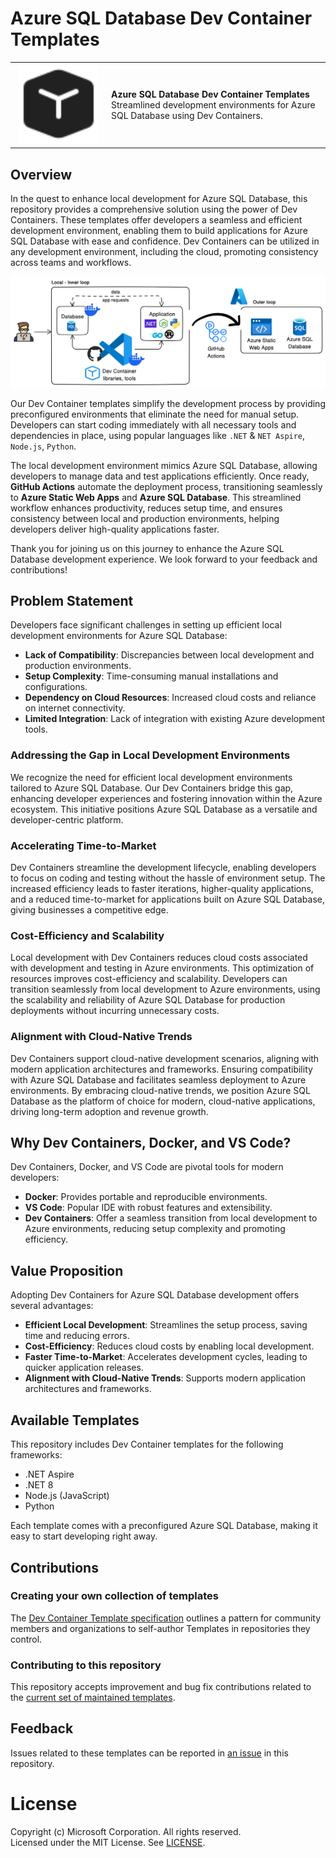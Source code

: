 # Azure SQL Database Dev Container Templates

<table style="width: 100%; border-style: none;">
<tr>
<td style="width: 140px; text-align: center;">
<a href="https://github.com/devcontainers">
<img width="128px" src="https://raw.githubusercontent.com/microsoft/fluentui-system-icons/78c9587b995299d5bfc007a0077773556ecb0994/assets/Cube/SVG/ic_fluent_cube_32_filled.svg" alt="devcontainers organization logo"/>
</a>
</td>
<td>
<strong>Azure SQL Database Dev Container Templates</strong><br />
Streamlined development environments for Azure SQL Database using Dev Containers.
</td>
</tr>
</table>


## Overview

In the quest to enhance local development for Azure SQL Database, this repository provides a comprehensive solution using the power of Dev Containers. These templates offer developers a seamless and efficient development environment, enabling them to build applications for Azure SQL Database with ease and confidence. Dev Containers can be utilized in any development environment, including the cloud, promoting consistency across teams and workflows.

![DevContainers-AzureSQL](DevContainers-AzureSQL.png)

Our Dev Container templates simplify the development process by providing preconfigured environments that eliminate the need for manual setup. Developers can start coding immediately with all necessary tools and dependencies in place, using popular languages like `.NET` & `NET Aspire`, `Node.js`, `Python`.

The local development environment mimics Azure SQL Database, allowing developers to manage data and test applications efficiently. Once ready, **GitHub Actions** automate the deployment process, transitioning seamlessly to **Azure Static Web Apps** and **Azure SQL Database**. This streamlined workflow enhances productivity, reduces setup time, and ensures consistency between local and production environments, helping developers deliver high-quality applications faster.

Thank you for joining us on this journey to enhance the Azure SQL Database development experience. We look forward to your feedback and contributions!

## Problem Statement

Developers face significant challenges in setting up efficient local development environments for Azure SQL Database:

- **Lack of Compatibility**: Discrepancies between local development and production environments.
- **Setup Complexity**: Time-consuming manual installations and configurations.
- **Dependency on Cloud Resources**: Increased cloud costs and reliance on internet connectivity.
- **Limited Integration**: Lack of integration with existing Azure development tools.

### Addressing the Gap in Local Development Environments

We recognize the need for efficient local development environments tailored to Azure SQL Database. Our Dev Containers bridge this gap, enhancing developer experiences and fostering innovation within the Azure ecosystem. This initiative positions Azure SQL Database as a versatile and developer-centric platform.

### Accelerating Time-to-Market

Dev Containers streamline the development lifecycle, enabling developers to focus on coding and testing without the hassle of environment setup. The increased efficiency leads to faster iterations, higher-quality applications, and a reduced time-to-market for applications built on Azure SQL Database, giving businesses a competitive edge.

### Cost-Efficiency and Scalability

Local development with Dev Containers reduces cloud costs associated with development and testing in Azure environments. This optimization of resources improves cost-efficiency and scalability. Developers can transition seamlessly from local development to Azure environments, using the scalability and reliability of Azure SQL Database for production deployments without incurring unnecessary costs.

### Alignment with Cloud-Native Trends

Dev Containers support cloud-native development scenarios, aligning with modern application architectures and frameworks. Ensuring compatibility with Azure SQL Database and facilitates seamless deployment to Azure environments. By embracing cloud-native trends, we position Azure SQL Database as the platform of choice for modern, cloud-native applications, driving long-term adoption and revenue growth.

## Why Dev Containers, Docker, and VS Code?

Dev Containers, Docker, and VS Code are pivotal tools for modern developers:

- **Docker**: Provides portable and reproducible environments.
- **VS Code**: Popular IDE with robust features and extensibility.
- **Dev Containers**: Offer a seamless transition from local development to Azure environments, reducing setup complexity and promoting efficiency.

## Value Proposition

Adopting Dev Containers for Azure SQL Database development offers several advantages:

- **Efficient Local Development**: Streamlines the setup process, saving time and reducing errors.
- **Cost-Efficiency**: Reduces cloud costs by enabling local development.
- **Faster Time-to-Market**: Accelerates development cycles, leading to quicker application releases.
- **Alignment with Cloud-Native Trends**: Supports modern application architectures and frameworks.

## Available Templates

This repository includes Dev Container templates for the following frameworks:

- .NET Aspire
- .NET 8
- Node.js (JavaScript)
- Python

Each template comes with a preconfigured Azure SQL Database, making it easy to start developing right away.

## Contributions

### Creating your own collection of templates

The [Dev Container Template specification](https://containers.dev/implementors/templates-distribution/#distribution) outlines a pattern for community members and organizations to self-author Templates in repositories they control.

### Contributing to this repository

This repository accepts improvement and bug fix contributions related to the
[current set of maintained templates](./src).

## Feedback

Issues related to these templates can be reported in [an issue](https://github.com/microsoft/azuresql-devcontainers/issues) in this repository.

# License

Copyright (c) Microsoft Corporation. All rights reserved. <br />
Licensed under the MIT License. See [LICENSE](LICENSE).